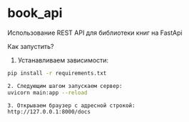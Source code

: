 # book_api
Использование REST API для библиотеки книг на FastApi

Как запустить?
1. Устанавливаем зависимости:
```bash
pip install -r requirements.txt

2. Следующим шагом запускаем сервер: 
uvicorn main:app --reload

3. Открываем браузер с адресной строкой: 
http://127.0.0.1:8000/docs
